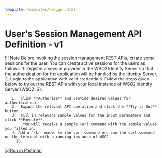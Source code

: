 ```yaml
---
template: templates/swagger.html
---
```


# User's Session Management API Definition - v1

!!! Note 
    Before invoking the session management REST APIs, create some sessions for the user. You can create active 
    sessions for the users as follows.
       1. Register a service provider in the WSO2 Identity Server so that the authentication for the application will
        be handled by the Identity Server.
       2. Login to the application with valid credentials.
    Follow the steps given below to try out the REST APIs with your local instance of WSO2 Identity Server (WSO2 IS). 
    
       1.  Click **Authorize** and provide desired values for authentication. 
       2.  Expand the relevant API operation and click the **Try it Out** button.  
       3.  Fill in relevant sample values for the input parameters and click **Execute**. 
            You will receive a sample curl command with the sample values you filled in. 
       4. Add a `-k` header to the curl command and run the curl command on the terminal with a running instance of WSO2
         IS. 
         
<div id="swagger-ui"></div>
<script>
window.onload = function() {
  // Begin Swagger UI call region
  const ui = SwaggerUIBundle({
    url: "../../apis/restapis/session.yaml",
    dom_id: '#swagger-ui',
    deepLinking: true,
    validatorUrl: null,
    presets: [
      SwaggerUIBundle.presets.apis,
      SwaggerUIStandalonePreset
    ],
    plugins: [
      SwaggerUIBundle.plugins.DownloadUrl
    ],
    layout: "StandaloneLayout"
  })
  // End Swagger UI call region
  window.ui = ui
}
</script>

[![Run in Postman](https://run.pstmn.io/button.svg)](https://app.getpostman.com/run-collection/fc9461875e367a944219)
